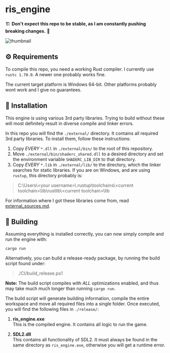 # ris_engine

🏗️ **Don't expect this repo to be stable, as I am constantly pushing breaking changes.** 👷

![thumbnail](images/ris_engine_small.png "DALL·E: \"an expressive oil painting of an engine, burning is colourful pigments\"")

## ⚙️ Requirements

To compile this repo, you need a working Rust compiler. I currently use `rustc 1.70.0`. A newer one probably works fine.

The current target platform is Windows 64-bit. Other platforms probably wont work and I give no guarantees.

## 🔧 Installation

This engine is using various 3rd party libraries. Trying to build without these will most definitely result in diverse compile and linker errors.

In this repo you will find the `./external/` directory. It contains all required 3rd party libraries. To install them, follow these instructions:

1. Copy _EVERY_ `*.dll` in `./external/bin/` to the root of this repository.
2. Move `./external/bin/shaderc_shared.dll` to a desired directory and set the environment variable `SHADERC_LIB_DIR` to that directory.
3. Copy _EVERY_ `*.lib` in `./external/lib/` to the directory, which the linker searches for static libraries.  If you are on Windows, and are using `rustup`, this directory probably is:

> C:\\Users\\\<your username\>\\.rustup\\toolchains\\\<current toolchain\>\\lib\\rustlib\\\<current toolchain\>\\lib

For information where I got these libraries come from, read [external_sources.md](EXTERNAL_SOURCES.md).


## 🔨 Building

Assuming everything is installed correctly, you can now simply compile and run the engine with:

    cargo run

Alternatively, you can build a release-ready package, by running the build script found under:

> ./CI/build_release.ps1


**Note:** The build script compiles with _ALL_ optimizations enabled, and thus may take much much longer than running `cargo run`.

The build script will generate building information, compile the entire workspace and move all required files into a single folder. Once executed, you will find the following files in `./release/`:

1. **ris_engine.exe**  
This is the compiled engine. It contains all logic to run the game.

2. **SDL2.dll**  
This contains all functionality of SDL2. It must always be found in the same directory as `ris_engine.exe`, otherwise you will get a runtime error.
